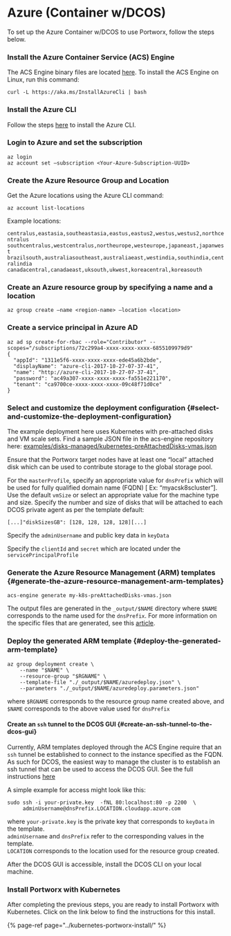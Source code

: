 # Azure \(Container w/DCOS\)

To set up the Azure Container w/DCOS to use Portworx, follow the steps below.

### Install the Azure Container Service \(ACS\) Engine

The ACS Engine binary files are located [here](https://github.com/Azure/acs-engine/releases). To install the ACS Engine on Linux, run this command:

`curl -L https://aka.ms/InstallAzureCli | bash`

### Install the Azure CLI

Follow the steps [here](https://docs.microsoft.com/en-us/cli/azure/install-azure-cli?view=azure-cli-latest) to install the Azure CLI.

### Login to Azure and set the subscription

```text
az login
az account set –subscription <Your-Azure-Subscription-UUID>
```

### Create the Azure Resource Group and Location

Get the Azure locations using the Azure CLI command:

```text
az account list-locations
```

Example locations: 

`centralus,eastasia,southeastasia,eastus,eastus2,westus,westus2,northcentralus`   
`southcentralus,westcentralus,northeurope,westeurope,japaneast,japanwest`   
`brazilsouth,australiasoutheast,australiaeast,westindia,southindia,centralindia`   
`canadacentral,canadaeast,uksouth,ukwest,koreacentral,koreasouth`

### Create an Azure resource group by specifying a name and a location

```text
az group create –name <region-name> –location <location>
```

### Create a service principal in Azure AD

```text
az ad sp create-for-rbac --role="Contributor" --scopes="/subscriptions/72c299a4-xxxx-xxxx-xxxx-6855109979d9"
{
  "appId": "1311e5f6-xxxx-xxxx-xxxx-ede45a6b2bde",
  "displayName": "azure-cli-2017-10-27-07-37-41",
  "name": "http://azure-cli-2017-10-27-07-37-41",
  "password": "ac49a307-xxxx-xxxx-xxxx-fa551e221170",
  "tenant": "ca9700ce-xxxx-xxxx-xxxx-09c48f71d0ce"
}
```



### Select and customize the deployment configuration {#select-and-customize-the-deployment-configuration}

The example deployment here uses Kubernetes with pre-attached disks and VM scale sets. Find a sample JSON file in the acs-engine repository here: [examples/disks-managed/kubernetes-preAttachedDisks-vmas.json](https://github.com/Azure/acs-engine/blob/master/examples/disks-managed/kubernetes-preAttachedDisks-vmas.json)​

Ensure that the Portworx target nodes have at least one “local” attached disk which can be used to contribute storage to the global storage pool.

For the `masterProfile`, specify an appropriate value for `dnsPrefix` which will be used for fully qualified domain name \(FQDN\) \[ Ex: “myacsk8scluster”\]. Use the default `vmSize` or select an appropriate value for the machine type and size. Specify the number and size of disks that will be attached to each DCOS private agent as per the template default:

```text
[...]"diskSizesGB": [128, 128, 128, 128][...]
```

Specify the `adminUsername` and public key data in `keyData`

Specify the `clientId` and `secret` which are located under the `servicePrincipalProfile`

### Generate the Azure Resource Management \(ARM\) templates {#generate-the-azure-resource-management-arm-templates}

```text
acs-engine generate my-k8s-preAttachedDisks-vmas.json
```

The output files are generated in the `_output/$NAME` directory where `$NAME` corresponds to the name used for the `dnsPrefix`. For more information on the specific files that are generated, see this [article](https://github.com/Azure/acs-engine/blob/master/docs/acsengine.md).

### Deploy the generated ARM template {#deploy-the-generated-arm-template}

```text
az group deployment create \
    --name "$NAME" \
    --resource-group "$RGNAME" \
    --template-file "./_output/$NAME/azuredeploy.json" \
    --parameters "./_output/$NAME/azuredeploy.parameters.json"
```

where `$RGNAME` corresponds to the resource group name created above, and `$NAME` corresponds to the above value used for `dnsPrefix`

#### Create an `ssh` tunnel to the DCOS GUI {#create-an-ssh-tunnel-to-the-dcos-gui}

Currently, ARM templates deployed through the ACS Engine require that an `ssh` tunnel be established to connect to the instance specified as the FQDN. As such for DCOS, the easiest way to manage the cluster is to establish an ssh tunnel that can be used to access the DCOS GUI. See the full instructions [here](https://docs.microsoft.com/en-us/azure/container-service/container-service-connect)

A simple example for access might look like this:

```text
sudo ssh -i your-private.key  -fNL 80:localhost:80 -p 2200  \
     adminUsername@dnsPrefix.LOCATION.cloudapp.azure.com
```

where `your-private.key` is the private key that corresponds to `keyData` in the template.   
`adminUsername` and `dnsPrefix` refer to the corresponding values in the template.   
`LOCATION` corresponds to the location used for the resource group created.

After the DCOS GUI is accessible, install the DCOS CLI on your local machine.

### Install Portworx with Kubernetes

After completing the previous steps, you are ready to install Portworx with Kubernetes. Click on the link below to find the instructions for this install.

{% page-ref page="../kubernetes-portworx-install/" %}



